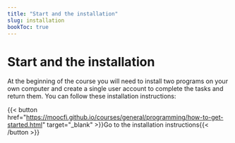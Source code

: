 ```yaml
---
title: "Start and the installation"
slug: installation
bookToc: true
---
```


# Start and the installation

At the beginning of the course you will need to install two programs on your own computer and create a single user account to complete the tasks and return them. You can follow these installation instructions:

{{< button href="https://moocfi.github.io/courses/general/programming/how-to-get-started.html" target="_blank" >}}Go to the installation instructions{{< /button >}}